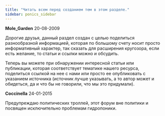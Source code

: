 ```yaml
---
title: "Читать всем перед созданием тем в этом разделе."
sidebar: ponics_sidebar
---
```


**Mole_Garden** 20-08-2009

Дорогие друзья, данный раздел создан с целью поделиться разнообразной информацией, которая по большому счету носит просто информативный характер, так сказать для расширения кругозора, если есть желание, то статьи и ссылки можно и обсудить.

Теперь вы можете при обнаружении интересной статьи или публикации, которая соответствует тематике нашего ресурса, поделиться ссылкой на нее с нами или просто ее опубликовать с указанием источника (источник лучше указывать, а то автор может и обидеться, да и что бы не говорили, что мы это придумали).


**Coccinella** 24-01-2015

Предупреждаю политических троллей, этот форум вне политики и посвящен исключительно проблемам гидропоники.


